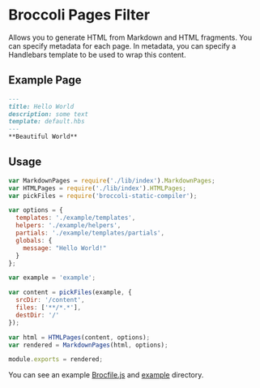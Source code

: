 # Broccoli Pages Filter

Allows you to generate HTML from Markdown and HTML fragments. You can specify metadata for each page.
In metadata, you can specify a Handlebars template to be used to wrap this content.

## Example Page
```markdown
---
title: Hello World
description: some text
template: default.hbs
---
**Beautiful World**
```

## Usage

```javascript
var MarkdownPages = require('./lib/index').MarkdownPages;
var HTMLPages = require('./lib/index').HTMLPages;
var pickFiles = require('broccoli-static-compiler');

var options = {
  templates: './example/templates',
  helpers: './example/helpers',
  partials: './example/templates/partials',
  globals: {
    message: "Hello World!"
  }
};

var example = 'example';

var content = pickFiles(example, {
  srcDir: '/content',
  files: ['**/*.*'],
  destDir: '/'
});

var html = HTMLPages(content, options);
var rendered = MarkdownPages(html, options);

module.exports = rendered;
```

You can see an example [Brocfile.js](Brocfile.js) and [example](example) directory.
